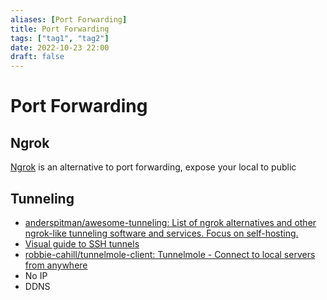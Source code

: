 ```yaml
---
aliases: [Port Forwarding]
title: Port Forwarding
tags: ["tag1", "tag2"]
date: 2022-10-23 22:00
draft: false
---
```


# Port Forwarding

## Ngrok

[Ngrok](https://ngrok.com/) is an alternative to port forwarding, expose your local to public

## Tunneling

- [anderspitman/awesome-tunneling: List of ngrok alternatives and other ngrok-like tunneling software and services. Focus on self-hosting.](https://github.com/anderspitman/awesome-tunneling)
- [Visual guide to SSH tunnels](https://robotmoon.com/ssh-tunnels/)
- [robbie-cahill/tunnelmole-client: Tunnelmole - Connect to local servers from anywhere](https://github.com/robbie-cahill/tunnelmole-client)
- No IP
- DDNS
